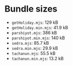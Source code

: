 # Bundle sizes

- `getHoliday.mjs`: 129 kB
- `getHoliday.min.mjs`: 41.9 kB
- `parshiyot.mjs`: 386 kB
- `parshiyot.min.mjs`: 140 kB
- `sedra.mjs`: 85.7 kB
- `sedra.min.mjs`: 29.9 kB
- `tachanun.mjs`: 55.5 kB
- `tachanun.min.mjs`: 13.2 kB

